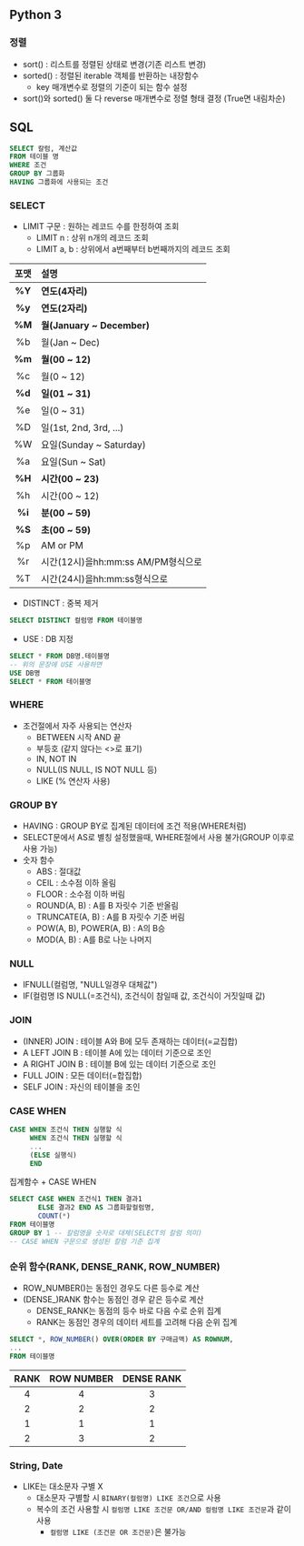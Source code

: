 ## Python 3

### 정렬
* sort() : 리스트를 정렬된 상태로 변경(기존 리스트 변경)
* sorted() : 정렬된 iterable 객체를 반환하는 내장함수
    - key 매개변수로 정렬의 기준이 되는 함수 설정
* sort()와 sorted() 둘 다 reverse 매개변수로 정렬 형태 결정 (True면 내림차순)

## SQL
```SQL
SELECT 칼럼, 계산값
FROM 테이블 명
WHERE 조건
GROUP BY 그룹화
HAVING 그룹화에 사용되는 조건
```
### SELECT
* LIMIT 구문 : 원하는 레코드 수를 한정하여 조회
    - LIMIT n : 상위 n개의 레코드 조회
    - LIMIT a, b : 상위에서 a번째부터 b번째까지의 레코드 조회

|포맷|설명|
|:---:|:---|
|**%Y**|**연도(4자리)**|
|**%y**|**연도(2자리)**|
|**%M**|**월(January ~ December)**|
|%b|월(Jan ~ Dec)|
|**%m**|**월(00 ~ 12)**|
|%c|월(0 ~ 12)|
|**%d**|**일(01 ~ 31)**|
|%e|일(0 ~ 31)|
|%D|일(1st, 2nd, 3rd, ...)|
|%W|요일(Sunday ~ Saturday)|
|%a|요일(Sun ~ Sat)|
|**%H**|**시간(00 ~ 23)**|
|%h|시간(00 ~ 12)|
|**%i**|**분(00 ~ 59)**|
|**%S**|**초(00 ~ 59)**|
|%p|AM or PM|
|%r|시간(12시)을hh:mm:ss AM/PM형식으로|
|%T|시간(24시)을hh:mm:ss형식으로|

* DISTINCT : 중복 제거
```SQL
SELECT DISTINCT 컬럼명 FROM 테이블명
```

* USE : DB 지정
```SQL
SELECT * FROM DB명.테이블명
-- 위의 문장에 USE 사용하면
USE DB명
SELECT * FROM 테이블명
```

### WHERE
* 조건절에서 자주 사용되는 연산자
    - BETWEEN 시작 AND 끝
    - 부등호 (같지 않다는 <>로 표기)
    - IN, NOT IN
    - NULL(IS NULL, IS NOT NULL 등)
    - LIKE (% 연산자 사용)

### GROUP BY
* HAVING : GROUP BY로 집계된 데이터에 조건 적용(WHERE처럼)
* SELECT문에서 AS로 별칭 설정했을때, WHERE절에서 사용 불가(GROUP 이후로 사용 가능)
* 숫자 함수
    - ABS : 절대값
    - CEIL : 소수점 이하 올림
    - FLOOR : 소수점 이하 버림
    - ROUND(A, B) : A를 B 자릿수 기준 반올림
    - TRUNCATE(A, B) : A를 B 자릿수 기준 버림
    - POW(A, B), POWER(A, B) : A의 B승
    - MOD(A, B) : A를 B로 나눈 나머지

### NULL
* IFNULL(컬럼명, "NULL일경우 대체값")
* IF(컬럼명 IS NULL(=조건식), 조건식이 참일때 값, 조건식이 거짓일때 값)

### JOIN
* (INNER) JOIN : 테이블 A와 B에 모두 존재하는 데이터(=교집합)
* A LEFT JOIN B : 테이블 A에 있는 데이터 기준으로 조인
* A RIGHT JOIN B : 테이블 B에 있는 데이터 기준으로 조인
* FULL JOIN : 모든 데이터(=합집합)
* SELF JOIN : 자신의 테이블을 조인

### CASE WHEN
```sql
CASE WHEN 조건식 THEN 실행할 식
     WHEN 조건식 THEN 실행할 식
     ...
     (ELSE 실행식)
     END
```
집계함수 + CASE WHEN
```SQL
SELECT CASE WHEN 조건식1 THEN 결과1
       ELSE 결과2 END AS 그룹화할컬럼명,
       COUNT(*)
FROM 테이블명
GROUP BY 1 -- 칼럼명을 숫자로 대체(SELECT의 칼럼 의미)
-- CASE WHEN 구문으로 생성된 칼럼 기준 집계
```

### 순위 함수(RANK, DENSE_RANK, ROW_NUMBER)
* ROW_NUMBER()는 동점인 경우도 다른 등수로 계산
* (DENSE_)RANK 함수는 동점인 경우 같은 등수로 계산
    - DENSE_RANK는 동점의 등수 바로 다음 수로 순위 집계
    - RANK는 동점인 경우의 데이터 세트를 고려해 다음 순위 집계 
```sql
SELECT *, ROW_NUMBER() OVER(ORDER BY 구매금액) AS ROWNUM,
...
FROM 테이블명
```
|RANK|ROW NUMBER|DENSE RANK|
|:---:|:---:|:---:|
|4|4|3|
|2|2|2|
|1|1|1|
|2|3|2|

### String, Date
* LIKE는 대소문자 구별 X
    - 대소문자 구별할 시 `BINARY(컬럼명) LIKE 조건`으로 사용
    - 복수의 조건 사용할 시 `컬럼명 LIKE 조건문 OR/AND 컬럼명 LIKE 조건문`과 같이 사용
        - `컬럼명 LIKE (조건문 OR 조건문)`은 불가능
